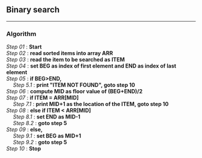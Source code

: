 ## Binary search
---
### Algorithm

*Step 01* : **Start**\
*Step 02* : **read sorted items into array ARR**\
*Step 03* : **read the item to be searched as ITEM**\
*Step 04* : **set BEG as index of first element and END as index of last element**\
*Step 05* : **if BEG>END,**\
&emsp; *Step 5.1* : **print "ITEM NOT FOUND", goto step 10**\
*Step 06* : **compute MID as floor value of (BEG+END)/2**\
*Step 07* : **if ITEM = ARR[MID]**\
&emsp; *Step 7.1* : **print MID+1 as the location of the ITEM, goto step 10**\
*Step 08* : **else if ITEM < ARR[MID]**\
&emsp; *Step 8.1* : **set END as MID-1**\
&emsp; *Step 8.2* : **goto step 5**\
*Step 09* : **else,**\
&emsp; *Step 9.1* : **set BEG as MID+1**\
&emsp; *Step 9.2* : **goto step 5**\
*Step 10* : **Stop**